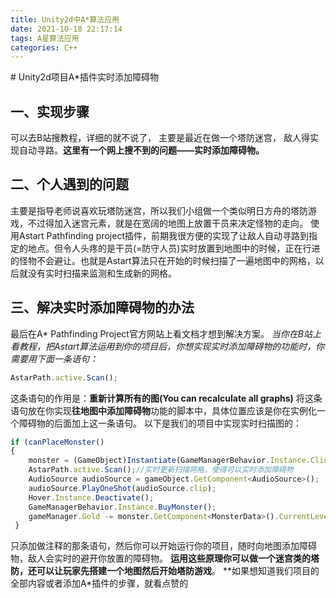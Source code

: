 ```yaml
---
title: Unity2d中A*算法应用
date: 2021-10-18 22:17:14
tags: A星算法应用
categories: C++
---
```


﻿# Unity2d项目A*插件实时添加障碍物

## 一、实现步骤

   可以去B站搜教程，详细的就不说了，
   主要是最近在做一个塔防迷宫，
   敌人得实现自动寻路。**这里有一个网上搜不到的问题——实时添加障碍物。**

 ## 二、个人遇到的问题

 主要是指导老师说喜欢玩塔防迷宫，所以我们小组做一个类似明日方舟的塔防游戏，不过得加入迷宫元素，就是在宽阔的地图上放置干员来决定怪物的走向。
 使用Astart Pathfinding project插件，前期我很方便的实现了让敌人自动寻路到指定的地点。但令人头疼的是干员(=防守人员)实时放置到地图中的时候，正在行进的怪物不会避让。也就是Astart算法只在开始的时候扫描了一遍地图中的网格，以后就没有实时扫描来监测和生成新的网格。

 ## 三、解决实时添加障碍物的办法

 最后在A* Pathfinding Project官方网站上看文档才想到解决方案。
*当你在B站上看教程，把Astart算法运用到你的项目后，你想实现实时添加障碍物的功能时，你需要用下面一条语句：*

```javascript
AstarPath.active.Scan();

```

这条语句的作用是：**重新计算所有的图(You can recalculate all graphs)**
将这条语句放在你实现**往地图中添加障碍物**功能的脚本中，具体位置应该是你在实例化一个障碍物的后面加上这一条语句。
以下是我们的项目中实现实时扫描图的：

```javascript
if (canPlaceMonster()
{ 
    monster = (GameObject)Instantiate(GameManagerBehavior.Instance.ClickedBtn.TowerPrefab, transform.position, Quaternion.identity);
    AstarPath.active.Scan();//实时更新扫描网格，使得可以实时添加障碍物
    AudioSource audioSource = gameObject.GetComponent<AudioSource>();
    audioSource.PlayOneShot(audioSource.clip);
    Hover.Instance.Deactivate();
    GameManagerBehavior.Instance.BuyMonster();
    gameManager.Gold -= monster.GetComponent<MonsterData>().CurrentLevel.cost;
 }
```

只添加做注释的那条语句，然后你可以开始运行你的项目，随时向地图添加障碍物，敌人会实时的避开你放置的障碍物。
**运用这些原理你可以做一个迷宫类的塔防，还可以让玩家先搭建一个地图然后开始塔防游戏**。
**如果想知道我们项目的全部内容或者添加A*插件的步骤，就看点赞的
